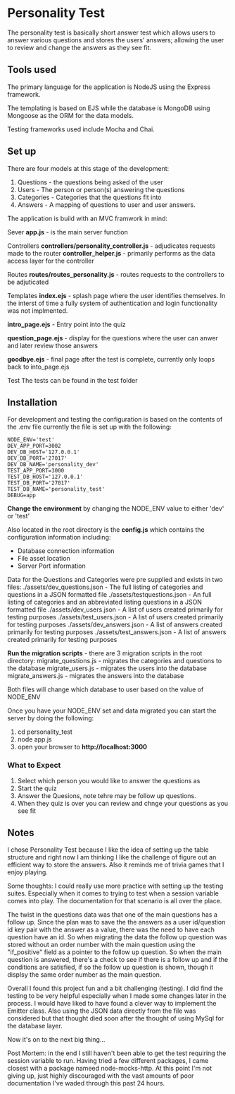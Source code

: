 # Personality Test

The personality test is basically short answer test which allows users to answer various 
questions and stores the users' answers; allowing the user to review and change the answers
as they see fit.


## Tools used

The primary language for the application is NodeJS using the Express framework. 

The templating is based on EJS while the database is MongoDB using Mongoose as the ORM for the 
data models.

Testing frameworks used include Mocha and Chai.


## Set up

There are four models at this stage of the development:
1. Questions  - the questions being asked of the user
2. Users      - The person or person(s) answering the questions
3. Categories - Categories that the questions fit into
4. Answers    - A mapping of questions to user and user answers.

The application is build with an MVC framwork in mind:

Sever
**app.js** - is the main server function

Controllers
**controllers/personality_controller.js** - adjudicates requests made to the router 
**controller_helper.js** - primarily performs as the data access layer for the controller

Routes
**routes/routes_personality.js** - routes requests to the controllers to be adjuticated

Templates
**index.ejs** - splash page where the user identifies themselves. In the interst of time a fully
             system of authentication and login functionality was not implmented.

**intro_page.ejs** - Entry point into the quiz

**question_page.ejs** - display for the questions where the user can anwer and later review those answers

**goodbye.ejs** - final page after the test is complete, currently only loops back to into_page.ejs

Test 
The tests can be found in the test folder


## Installation

For development and testing the configuration is based on the contents of the .env file
currently the file is set up with the following:           
```
NODE_ENV='test'
DEV_APP_PORT=3002
DEV_DB_HOST='127.0.0.1'
DEV_DB_PORT='27017'
DEV_DB_NAME='personality_dev'
TEST_APP_PORT=3000
TEST_DB_HOST='127.0.0.1'
TEST_DB_PORT='27017'
TEST_DB_NAME='personality_test'
DEBUG=app
```

**Change the environment** by changing the NODE_ENV value to either 'dev' or 'test'

Also located in the root directory is the **config.js** which contains the configuration information including:
* Database connection information
* File asset location 
* Server Port information

Data for the Questions and Categories were pre supplied and exists in two files:
./assets/dev_questions.json - The full listing of categories and questions in a JSON formatted file
./assets/testquestions.json -  An full listing of categories and an abbreviated listing questions in a JSON formatted file
./assets/dev_users.json - A list of users created primarily for testing purposes
./assets/test_users.json - A list of users created primarily for testing purposes
./assets/dev_answers.json - A list of answers created primarily for testing purposes
./assets/test_answers.json - A list of answers created primarily for testing purposes


**Run the migration scripts** - there are 3 migration scripts in the root directory:
migrate_questions.js - migrates the categories and questions to the database
migrate_users.js - migrates the users into the database
migrate_answers.js - migrates the answers into the database

Both files will change which database to user based on the value of NODE_ENV 

Once you have your NODE_ENV set and data migrated  you can start the server by doing the following:

1. cd personality_test
2. node app.js
3. open your browser to **http://localhost:3000** 

### What to Expect
1. Select which person you would like to answer the questions as
2. Start the quiz
3. Answer the Quesions, note tehre may be follow up questions.
4. When they quiz is over you can review and chnge your questions as you see fit


## Notes

I chose Personality Test because I like the idea of setting up the table structure and right now I am thinking I like the challenge of figure out an efficient way to store the answers. Also it reminds me of trivia games that I enjoy playing.

Some thoughts:
I could really use more practice with setting up the testing suites. Especially when it comes to trying to test when a session variable comes
into play. The documentation for that scenario is all over the place.

The twist in the questions data was that one of the main questions has a follow up. Since the plan was to save the the answers as a 
user id/question id key pair with the answer as a value, there was the need to have each question have an id. So when migrating the data
the follow up question was stored without an order number with the main question using the "if_positive" field as a pointer to the follow up
question. So when the main question is answered, there's a check to see if there is a follow up and if the conditions are satisfied, if so the
follow up question is shown, though it displsy the same order number as the main question.

Overall I found this project fun and a bit challenging (testing). I did find the testing to be very helpful especially when I made some 
changes later in the process. I would have liked to have found a clever way to implement the Emitter class. Also using the JSON data directly
from the file was considered but that thought died soon after the thought of using MySql for the database layer. 

Now it's on to the next big thing...

Post Mortem: in the end I still haven't been able to get the test requiring the session variable to run. Having tried a few different packages, 
I came closest with a package nameed node-mocks-http. At this point I'm not giving up, just highly discouraged with the vast amounts of 
poor documentation I've waded through this past 24 hours. 
